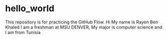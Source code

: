 # hello_world
This repository is for practicing the GitHub Flow.
Hi My name is Rayen Ben Khaled I am a freshman at MSU DENVER, My major is computer science and I am from Tunisia 
